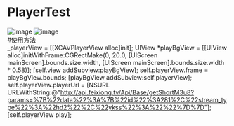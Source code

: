 # PlayerTest
![image](https://github.com/wangxiaocan/PlayerTest/raw/master/PlayerTest/0846CAA8FBC1D7EF520398982F3235D4.png)
![image](https://github.com/wangxiaocan/PlayerTest/raw/master/PlayerTest/9A2AB0559EBB65143CF96ED7036253B9.png)
</br>
#使用方法</br>
    _playerView = [[XCAVPlayerView alloc]init];
    UIView *playBgView = [[UIView alloc]initWithFrame:CGRectMake(0, 20.0, [UIScreen mainScreen].bounds.size.width, [UIScreen mainScreen].bounds.size.width * 0.58)];
    [self.view addSubview:playBgView];
    self.playerView.frame = playBgView.bounds;
    [playBgView addSubview:self.playerView];
    self.playerView.playerUrl = [NSURL URLWithString:@"http://api.feixiong.tv/Api/Base/getShortM3u8?params=%7B%22data%22%3A%7B%22id%22%3A281%2C%22stream_type%22%3A%22hd2%22%2C%22ykss%22%3A%22%22%7D%7D"];
    [self.playerView play];
